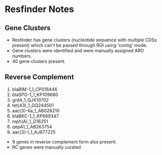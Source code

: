 # Resfinder Notes

## Gene Clusters

- Resfinder has gene clusters (nucleotide sequence with multiple CDSs present) which can't be passed through RGI using 'contig' mode.
- Gene clusters were identified and were manually assigned ARO numbers.
- 40 gene clusters present.

## Reverse Complement
1) blaBIM-1_1_CP016446
2) blaSPG-1_1_KP109680
3) grdA_1_QJX10702
4) tet(43)_1_GQ244501
5) aac(3)-Xa_1_AB028210
6) blaBKC-1_1_KP689347
7) mph(A)_1_D16251
8) qepA1_1_AB263754
9) aac(3)-I_1_AJ877225

- 9 genes in reverse complement form also present.
- RC genes were manually curated